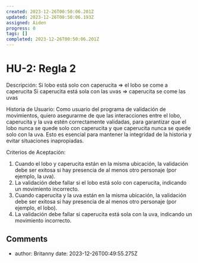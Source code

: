 ```yaml
---
created: 2023-12-26T00:50:06.201Z
updated: 2023-12-26T00:50:06.193Z
assigned: Aiden
progress: 0
tags: []
completed: 2023-12-26T00:50:06.201Z
---
```


# HU-2: Regla 2

Descripción:
Si lobo está solo con caperucita => el lobo se come a caperucita
Si caperucita está sola con las uvas => caperucita se come las uvas

Historia de Usuario:
Como usuario del programa de validación de movimientos, quiero asegurarme de que las interacciones entre el lobo, caperucita y la uva estén correctamente validadas, para garantizar que el lobo nunca se quede solo con caperucita y que caperucita nunca se quede solo con la uva. Esto es esencial para mantener la integridad de la historia y evitar situaciones inapropiadas.

Criterios de Aceptación:
1. Cuando el lobo y caperucita están en la misma ubicación, la validación debe ser exitosa si hay presencia de al menos otro personaje (por ejemplo, la uva).
2. La validación debe fallar si el lobo está solo con caperucita, indicando un movimiento incorrecto.
3. Cuando caperucita y la uva están en la misma ubicación, la validación debe ser exitosa si hay presencia de al menos otro personaje (por ejemplo, el lobo).
4. La validación debe fallar si caperucita está sola con la uva, indicando un movimiento incorrecto.

## Comments

- author: Britanny
  date: 2023-12-26T00:49:55.275Z
  
